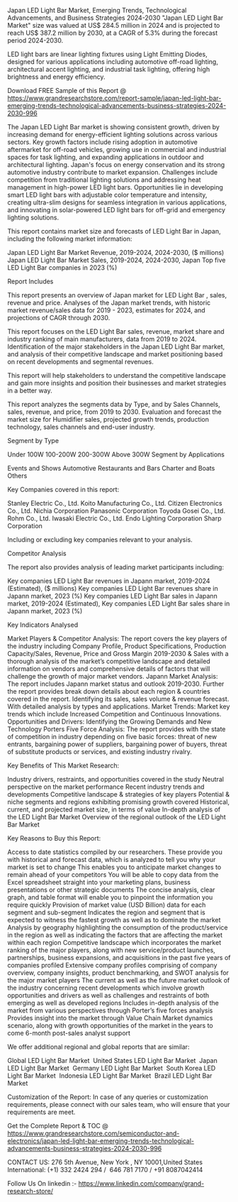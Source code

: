 Japan LED Light Bar Market, Emerging Trends, Technological Advancements, and Business Strategies 2024-2030
"Japan LED Light Bar Market" size was valued at US$ 284.5 million in 2024 and is projected to reach US$ 387.2 million by 2030, at a CAGR of 5.3% during the forecast period 2024-2030.

LED light bars are linear lighting fixtures using Light Emitting Diodes, designed for various applications including automotive off-road lighting, architectural accent lighting, and industrial task lighting, offering high brightness and energy efficiency.

Download FREE Sample of this Report @ https://www.grandresearchstore.com/report-sample/japan-led-light-bar-emerging-trends-technological-advancements-business-strategies-2024-2030-996

The Japan LED Light Bar market is showing consistent growth, driven by increasing demand for energy-efficient lighting solutions across various sectors. Key growth factors include rising adoption in automotive aftermarket for off-road vehicles, growing use in commercial and industrial spaces for task lighting, and expanding applications in outdoor and architectural lighting. Japan's focus on energy conservation and its strong automotive industry contribute to market expansion. Challenges include competition from traditional lighting solutions and addressing heat management in high-power LED light bars. Opportunities lie in developing smart LED light bars with adjustable color temperature and intensity, creating ultra-slim designs for seamless integration in various applications, and innovating in solar-powered LED light bars for off-grid and emergency lighting solutions.

This report contains market size and forecasts of LED Light Bar in Japan, including the following market information:

Japan LED Light Bar Market Revenue, 2019-2024, 2024-2030, ($ millions)
Japan LED Light Bar Market Sales, 2019-2024, 2024-2030,
Japan Top five LED Light Bar companies in 2023 (%)

Report Includes

This report presents an overview of Japan market for LED Light Bar , sales, revenue and price. Analyses of the Japan market trends, with historic market revenue/sales data for 2019 - 2023, estimates for 2024, and projections of CAGR through 2030.

This report focuses on the LED Light Bar sales, revenue, market share and industry ranking of main manufacturers, data from 2019 to 2024. Identification of the major stakeholders in the Japan LED Light Bar market, and analysis of their competitive landscape and market positioning based on recent developments and segmental revenues.

This report will help stakeholders to understand the competitive landscape and gain more insights and position their businesses and market strategies in a better way.

This report analyzes the segments data by Type, and by Sales Channels, sales, revenue, and price, from 2019 to 2030. Evaluation and forecast the market size for Humidifier sales, projected growth trends, production technology, sales channels and end-user industry.

Segment by Type

Under 100W
100-200W
200-300W
Above 300W
Segment by Applications

Events and Shows
Automotive
Restaurants and Bars
Charter and Boats
Others

Key Companies covered in this report:

Stanley Electric Co., Ltd.
Koito Manufacturing Co., Ltd.
Citizen Electronics Co., Ltd.
Nichia Corporation
Panasonic Corporation
Toyoda Gosei Co., Ltd.
Rohm Co., Ltd.
Iwasaki Electric Co., Ltd.
Endo Lighting Corporation
Sharp Corporation

Including or excluding key companies relevant to your analysis.

Competitor Analysis

The report also provides analysis of leading market participants including:

Key companies LED Light Bar revenues in Japann market, 2019-2024 (Estimated), ($ millions)
Key companies LED Light Bar revenues share in Japann market, 2023 (%)
Key companies LED Light Bar sales in Japann market, 2019-2024 (Estimated),
Key companies LED Light Bar sales share in Japann market, 2023 (%)

Key Indicators Analysed

Market Players & Competitor Analysis: The report covers the key players of the industry including Company Profile, Product Specifications, Production Capacity/Sales, Revenue, Price and Gross Margin 2019-2030 & Sales with a thorough analysis of the market’s competitive landscape and detailed information on vendors and comprehensive details of factors that will challenge the growth of major market vendors.
Japann Market Analysis: The report includes Japann market status and outlook 2019-2030. Further the report provides break down details about each region & countries covered in the report. Identifying its sales, sales volume & revenue forecast. With detailed analysis by types and applications.
Market Trends: Market key trends which include Increased Competition and Continuous Innovations.
Opportunities and Drivers: Identifying the Growing Demands and New Technology
Porters Five Force Analysis: The report provides with the state of competition in industry depending on five basic forces: threat of new entrants, bargaining power of suppliers, bargaining power of buyers, threat of substitute products or services, and existing industry rivalry.

Key Benefits of This Market Research:

Industry drivers, restraints, and opportunities covered in the study
Neutral perspective on the market performance
Recent industry trends and developments
Competitive landscape & strategies of key players
Potential & niche segments and regions exhibiting promising growth covered
Historical, current, and projected market size, in terms of value
In-depth analysis of the LED Light Bar Market
Overview of the regional outlook of the LED Light Bar Market

Key Reasons to Buy this Report:

Access to date statistics compiled by our researchers. These provide you with historical and forecast data, which is analyzed to tell you why your market is set to change
This enables you to anticipate market changes to remain ahead of your competitors
You will be able to copy data from the Excel spreadsheet straight into your marketing plans, business presentations or other strategic documents
The concise analysis, clear graph, and table format will enable you to pinpoint the information you require quickly
Provision of market value (USD Billion) data for each segment and sub-segment
Indicates the region and segment that is expected to witness the fastest growth as well as to dominate the market
Analysis by geography highlighting the consumption of the product/service in the region as well as indicating the factors that are affecting the market within each region
Competitive landscape which incorporates the market ranking of the major players, along with new service/product launches, partnerships, business expansions, and acquisitions in the past five years of companies profiled
Extensive company profiles comprising of company overview, company insights, product benchmarking, and SWOT analysis for the major market players
The current as well as the future market outlook of the industry concerning recent developments which involve growth opportunities and drivers as well as challenges and restraints of both emerging as well as developed regions
Includes in-depth analysis of the market from various perspectives through Porter’s five forces analysis
Provides insight into the market through Value Chain
Market dynamics scenario, along with growth opportunities of the market in the years to come
6-month post-sales analyst support

We offer additional regional and global reports that are similar:

Global LED Light Bar Market 
United States LED Light Bar Market 
Japan LED Light Bar Market 
Germany LED Light Bar Market 
South Korea LED Light Bar Market 
Indonesia LED Light Bar Market 
Brazil LED Light Bar Market

Customization of the Report: In case of any queries or customization requirements, please connect with our sales team, who will ensure that your requirements are meet.

Get the Complete Report & TOC @ https://www.grandresearchstore.com/semiconductor-and-electronics/japan-led-light-bar-emerging-trends-technological-advancements-business-strategies-2024-2030-996

CONTACT US:
276 5th Avenue, New York , NY 10001,United States
International: (+1) 332 2424 294 /  646 781 7170 / +91 8087042414

Follow Us On linkedin :- https://www.linkedin.com/company/grand-research-store/
